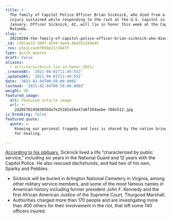 ```yaml
---
title: >-
  The family of Capitol Police Officer Brian Sicknick, who died from a head
  injury sustained while responding to the riot at the U.S. Capitol in early
  January. Officer Sicknick, 42, will lie in honor this week at the Capitol
  Rotunda.
slug: >-
  20210204-the-family-of-capitol-police-officer-brian-sicknick-who-died-from-a-head-injury-sustained
_id: 1307ae15-3897-4594-9a4d-46d351349a45
_rev: p5oiLzuoOfR9bp21r2A4TF
type: quick_quotes
draft: false
aliases:
  - article/sicknick-lie-in-honor-2021/
_createdAt: '2021-04-01T11:49:55Z'
_updatedAt: '2021-04-01T11:49:55Z'
date: '2021-02-04T00:50:00.000Z'
lastmod: '2021-02-04T00:50:00.000Z'
weight: 50
featured_image:
  alt: Featured article image
  url: >-
    2d205702458305bda7e25182e56e47a6f264aebe-768x512.jpg
is_breaking: false
featured_quote:
  quote: >-
    Knowing our personal tragedy and loss is shared by the nation brings hope
    for healing.

---
```

[According to his obituary,](https://www.dignitymemorial.com/obituaries/springfield-va/brian-sicknick-9992015) Sicknick lived a life “characterized by public service,” including six years in the National Guard and 12 years with the Capitol Police. He also rescued dachshunds, and had two of his own, Sparky and Pebbles.

* Sicknick will be buried in Arlington National Cemetery in Virginia, among other military service members, and some of the most famous names in American history including former president John F. Kennedy and the first African American Justice of the Supreme Court, Thurgood Marshall.
* Authorities charged more than 170 people and are investigating more than 400 others for their involvement in the riot, that left some 140 officers injured.